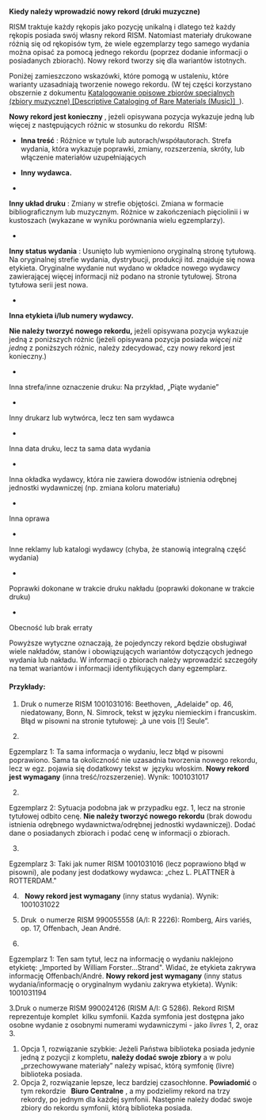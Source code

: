 **Kiedy należy wprowadzić nowy rekord (druki muzyczne)**

RISM traktuje każdy rękopis jako pozycję unikalną i dlatego też każdy rękopis posiada swój własny rekord RISM. Natomiast materiały drukowane różnią się od rękopisów tym, że wiele egzemplarzy tego samego wydania można opisać za pomocą jednego rekordu (poprzez dodanie informacji o posiadanych zbiorach). Nowy rekord tworzy się dla wariantów istotnych.

Poniżej zamieszczono wskazówki, które pomogą w ustaleniu, które warianty uzasadniają tworzenie nowego rekordu. (W tej części korzystano obszernie z dokumentu [Katalogowanie opisowe zbiorów specjalnych (zbiory muzyczne) [Descriptive Cataloging of Rare Materials (Music)]&nbsp; ](http://http://rbms.info/dcrm/)).

**Nowy rekord jest konieczny** , jeżeli opisywana pozycja wykazuje jedną lub więcej z następujących różnic w stosunku do rekordu&nbsp; RISM:

- **Inna treść** : Różnice w tytule lub autorach/współautorach. Strefa wydania, która wykazuje poprawki, zmiany, rozszerzenia, skróty, lub włączenie materiałów uzupełniających

- **Inny wydawca.**
- 

**Inny układ druku** : Zmiany w strefie objętości. Zmiana w formacie bibliograficznym lub muzycznym. Różnice w zakończeniach pięciolinii i w kustoszach&nbsp;(wykazane w wyniku porównania wielu egzemplarzy).

- 

**Inny status wydania** : Usunięto lub wymieniono oryginalną stronę tytułową. Na oryginalnej strefie wydania, dystrybucji, produkcji itd. znajduje się nowa etykieta. Oryginalne wydanie nut wydano w okładce nowego wydawcy zawierającej więcej informacji niż podano na stronie tytułowej. Strona tytułowa serii jest nowa.

- 

**Inna etykieta i/lub numery wydawcy.**

**Nie należy tworzyć nowego rekordu,** jeżeli opisywana pozycja wykazuje jedną z poniższych różnic (jeżeli opisywana pozycja posiada _więcej niż jedną_ z poniższych różnic, należy zdecydować, czy nowy rekord jest konieczny.)

- 

Inna strefa/inne oznaczenie druku: Na przykład, „Piąte wydanie”

- 

Inny drukarz lub wytwórca, lecz ten sam wydawca

- 

Inna data druku, lecz ta sama data wydania

- 

Inna okładka wydawcy, która nie zawiera dowodów istnienia odrębnej jednostki wydawniczej (np. zmiana koloru materiału)&nbsp; &nbsp;&nbsp;

- 

Inna oprawa

- 

Inne reklamy lub katalogi wydawcy (chyba, że stanowią integralną część wydania)

- 

Poprawki dokonane w trakcie druku nakładu (poprawki dokonane w trakcie druku)

- 

Obecność lub brak erraty

  

Powyższe wytyczne oznaczają, że pojedynczy rekord będzie obsługiwał wiele nakładów, stanów i obowiązujących wariantów dotyczących jednego wydania lub nakładu. W informacji o zbiorach należy wprowadzić szczegóły na temat wariantów i informacji identyfikujących dany egzemplarz.

  

#### Przykłady:

1. Druk o numerze RISM 1001031016: Beethoven,&nbsp;„Adelaide”&nbsp;op. 46, niedatowany, Bonn, N. Simrock, tekst w języku niemieckim i francuskim. Błąd w pisowni na stronie tytułowej:&nbsp;„à une vois [!] Seule”.

1. 

Egzemplarz 1: Ta sama informacja o wydaniu, lecz błąd w pisowni poprawiono. Sama ta okoliczność nie uzasadnia tworzenia nowego rekordu, lecz w egz. pojawia się dodatkowy tekst w&nbsp; języku włoskim. **Nowy rekord jest wymagany** (inna treść/rozszerzenie). Wynik: 1001031017

2. 

Egzemplarz 2: Sytuacja podobna jak w przypadku egz. 1, lecz na stronie tytułowej odbito cenę. **Nie należy tworzyć nowego rekordu** (brak dowodu istnienia odrębnego wydawnictwa/odrębnej jednostki wydawniczej). Dodać dane o posiadanych zbiorach i podać cenę w informacji o zbiorach.

3. 

Egzemplarz 3: Taki jak numer RISM 1001031016 (lecz poprawiono błąd w pisowni), ale podany jest dodatkowy wydawca:&nbsp;„chez L. PLATTNER à ROTTERDAM."

4. &nbsp; **Nowy rekord jest wymagany** (inny status wydania). Wynik: 1001031022

  

2. Druk&nbsp; o numerze RISM 990055558 (A/I: R 2226): Romberg, Airs variés, op. 17, Offenbach, Jean André.

1. 

Egzemplarz 1: Ten sam tytuł, lecz na informację o wydaniu naklejono etykietę:&nbsp;„Imported by William Forster...Strand".&nbsp;Widać, że etykieta zakrywa informację Offenbach/André. **Nowy rekord jest wymagany** (inny status wydania/informację o oryginalnym wydaniu zakrywa etykieta). Wynik: 1001031194

3.Druk o numerze RISM 990024126 (RISM A/I: G 5286). Rekord RISM reprezentuje komplet&nbsp; kilku symfonii. Każda symfonia jest dostępna jako osobne wydanie z osobnymi numerami wydawniczymi - jako _livres_ 1, 2, oraz 3.

1. Opcja 1, rozwiązanie szybkie: Jeżeli Państwa biblioteka posiada jedynie jedną z pozycji z kompletu, **należy dodać swoje zbiory** a w polu „przechowywane materiały”&nbsp;należy wpisać, którą symfonię (livre) biblioteka posiada.   
2. Opcja 2, rozwiązanie lepsze, lecz bardziej czasochłonne. **Powiadomić** o tym rekordzie **&nbsp; Biuro Centralne** , a my podzielimy rekord na trzy rekordy, po jednym dla każdej symfonii. Następnie należy dodać swoje zbiory do rekordu symfonii, którą biblioteka posiada.